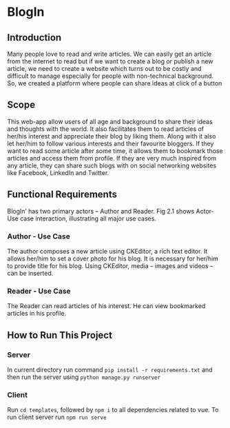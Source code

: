 # BlogIn

## Introduction

Many people love to read and write articles. We
can easily get an article from the internet to read
but if we want to create a blog or publish a new
article, we need to create a website which turns
out to be costly and difficult to manage
especially for people with non-technical
background. So, we created a platform where
people can share ideas at click of a button


## Scope 

This web-app allow users of all age and
background to share their ideas and thoughts
with the world. It also facilitates them to read
articles of her/his interest and appreciate their
blog by liking them. Along with it also let
her/him to follow various interests and their
favourite bloggers. If they want to read some
article after some time, it allows them to
bookmark those articles and access them from
profile. If they are very much inspired from any
article, they can share such blogs with on social
networking websites like Facebook, LinkedIn
and Twitter.

## Functional Requirements

BlogIn’ has two primary actors – Author and
Reader. Fig 2.1 shows Actor-Use case
interaction, illustrating all major use cases.

### Author - Use Case
The author composes a new article using CKEditor, a rich text editor. It allows her/him to set
a cover photo for his blog. It is necessary for
her/him to provide title for his blog. Using CKEditor, media – images and videos – can be
inserted.

### Reader - Use Case

The Reader can read articles of his interest. He
can view bookmarked articles in his profile. 


## How to Run This Project

### Server
In current directory run command ```pip install -r requirements.txt``` and then run the server using ```python manage.py runserver```

### Client
Run ```cd templates```, followed by ```npm i``` to all dependencies related to vue. To run client server run ```npm run serve```
